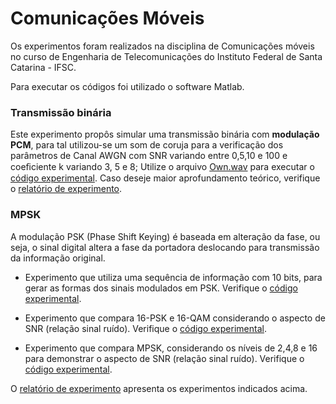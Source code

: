 # Comunicações Móveis

Os experimentos foram realizados na disciplina de Comunicações móveis no curso de Engenharia de Telecomunicações do Instituto Federal de Santa Catarina - IFSC.

Para executar os códigos foi utilizado o software Matlab.

### Transmissão binária

Este experimento propôs simular uma transmissão binária com **modulação PCM**, para tal utilizou-se um som de coruja para a verificação dos parâmetros de Canal AWGN com SNR variando entre 0,5,10 e 100 e coeﬁciente k variando 3, 5 e 8; Utilize o arquivo [Own.wav](https://github.com/leticiacoelho/Comunicacoes-Moveis/blob/master/owl.wav) para executar o [código experimental](https://github.com/leticiacoelho/Comunicacoes-Moveis/blob/master/transmissao_binaria.m). Caso deseje maior aprofundamento teórico, verifique o [relatório de experimento](https://github.com/leticiacoelho/Comunicacoes-Moveis/blob/master/transmissao_binaria.pdf).

### MPSK

A modulação PSK (Phase Shift Keying) é baseada em alteração da fase, ou seja, o sinal digital altera a fase da portadora deslocando para transmissão da informação original.

* Experimento que utiliza uma sequência de informação com 10 bits, para gerar as formas dos sinais modulados em PSK. Verifique o [código experimental](https://github.com/leticiacoelho/Comunicacoes-Moveis/blob/master/ASK_PSK_FSK.m).

* Experimento que compara 16-PSK e 16-QAM considerando o aspecto de SNR (relação sinal ruído). Verifique o [código experimental](https://github.com/leticiacoelho/Comunicacoes-Moveis/blob/master/16PSK_16QAM.m).

* Experimento que compara MPSK, considerando os níveis de 2,4,8 e 16 para demonstrar o aspecto de SNR (relação sinal ruído). Verifique o [código experimental](https://github.com/leticiacoelho/Comunicacoes-Moveis/blob/master/MPSK.m).

O [relatório de experimento](https://github.com/leticiacoelho/Comunicacoes-Moveis/blob/master/ASK_MPSK_FSK_MQAM.pdf) apresenta os experimentos indicados acima.
